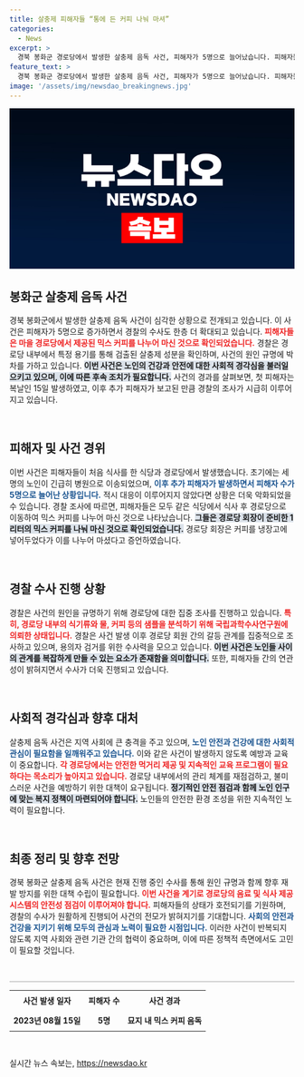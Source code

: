 ```yaml
---
title: 살충제 피해자들 “통에 든 커피 나눠 마셔”
categories:
  - News
excerpt: >
  경북 봉화군 경로당에서 발생한 살충제 음독 사건, 피해자가 5명으로 늘어났습니다. 피해자들이 나눠 마신 커피에서 살충제 성분이 검출된 가운데, 경찰이 집중 수사 중입니다. 과연 이번 사건의 진실은 무엇일까요? 클릭을 유도하는 충격적인 보도입니다!
feature_text: >
  경북 봉화군 경로당에서 발생한 살충제 음독 사건, 피해자가 5명으로 늘어났습니다. 피해자들이 나눠 마신 커피에서 살충제 성분이 검출된 가운데, 경찰이 집중 수사 중입니다. 과연 이번 사건의 진실은 무엇일까요? 클릭을 유도하는 충격적인 보도입니다!
image: '/assets/img/newsdao_breakingnews.jpg'
---
```


<p><img src="/assets/img/newsdao_breakingnews.jpg" alt="firstkoreanews 속보" /></p>

<h2 data-ke-size="size26">봉화군 살충제 음독 사건</h2>

<p data-ke-size="size16">경북 봉화군에서 발생한 살충제 음독 사건이 심각한 상황으로 전개되고 있습니다. 이 사건은 피해자가 5명으로 증가하면서 경찰의 수사도 한층 더 확대되고 있습니다. <b><span style="color: #ee2323;">피해자들은 마을 경로당에서 제공된 믹스 커피를 나누어 마신 것으로 확인되었습니다.</span></b> 경찰은 경로당 내부에서 특정 용기를 통해 검출된 살충제 성분을 확인하며, 사건의 원인 규명에 박차를 가하고 있습니다. <b><span style="background-color: #21538527;">이번 사건은 노인의 건강과 안전에 대한 사회적 경각심을 불러일으키고 있으며, 이에 따른 후속 조치가 필요합니다.</span></b> 사건의 경과를 살펴보면, 첫 피해자는 복날인 15일 발생하였고, 이후 추가 피해자가 보고된 만큼 경찰의 조사가 시급히 이루어지고 있습니다.</p>

<p data-ke-size="size16">&nbsp;</p>

<h2 data-ke-size="size26">피해자 및 사건 경위</h2>

<p data-ke-size="size16">이번 사건은 피해자들이 처음 식사를 한 식당과 경로당에서 발생했습니다. 초기에는 세 명의 노인이 긴급히 병원으로 이송되었으며, <b><span style="color: #1a5490;">이후 추가 피해자가 발생하면서 피해자 수가 5명으로 늘어난 상황입니다.</span></b> 적시 대응이 이루어지지 않았다면 상황은 더욱 악화되었을 수 있습니다. 경찰 조사에 따르면, 피해자들은 모두 같은 식당에서 식사 후 경로당으로 이동하여 믹스 커피를 나누어 마신 것으로 나타났습니다. <b><span style="background-color: #21538527;">그들은 경로당 회장이 준비한 1리터의 믹스 커피를 나눠 마신 것으로 확인되었습니다.</span></b> 경로당 회장은 커피를 냉장고에 넣어두었다가 이를 나누어 마셨다고 증언하였습니다.</p>

<p data-ke-size="size16">&nbsp;</p>

<h2 data-ke-size="size26">경찰 수사 진행 상황</h2>

<p data-ke-size="size16">경찰은 사건의 원인을 규명하기 위해 경로당에 대한 집중 조사를 진행하고 있습니다. <b><span style="color: #ee2323;">특히, 경로당 내부의 식기류와 물, 커피 등의 샘플을 분석하기 위해 국립과학수사연구원에 의뢰한 상태입니다.</span></b> 경찰은 사건 발생 이후 경로당 회원 간의 갈등 관계를 집중적으로 조사하고 있으며, 용의자 검거를 위한 수사력을 모으고 있습니다. <b><span style="background-color: #21538527;">이번 사건은 노인들 사이의 관계를 복잡하게 만들 수 있는 요소가 존재함을 의미합니다.</span></b> 또한, 피해자들 간의 연관성이 밝혀지면서 수사가 더욱 진행되고 있습니다.</p>

<p data-ke-size="size16">&nbsp;</p>

<h2 data-ke-size="size26">사회적 경각심과 향후 대처</h2>

<p data-ke-size="size16">살충제 음독 사건은 지역 사회에 큰 충격을 주고 있으며, <b><span style="color: #1a5490;">노인 안전과 건강에 대한 사회적 관심이 필요함을 일깨워주고 있습니다.</span></b> 이와 같은 사건이 발생하지 않도록 예방과 교육이 중요합니다. <b><span style="color: #ee2323;">각 경로당에서는 안전한 먹거리 제공 및 지속적인 교육 프로그램이 필요하다는 목소리가 높아지고 있습니다.</span></b> 경로당 내부에서의 관리 체계를 재점검하고, 불미스러운 사건을 예방하기 위한 대책이 요구됩니다. <b><span style="background-color: #21538527;">정기적인 안전 점검과 함께 노인 인구에 맞는 복지 정책이 마련되어야 합니다.</span></b> 노인들의 안전한 환경 조성을 위한 지속적인 노력이 필요합니다.</p>

<p data-ke-size="size16">&nbsp;</p>

<h2 data-ke-size="size26">최종 정리 및 향후 전망</h2>

<p data-ke-size="size16">경북 봉화군 살충제 음독 사건은 현재 진행 중인 수사를 통해 원인 규명과 함께 향후 재발 방지를 위한 대책 수립이 필요합니다. <b><span style="color: #ee2323;">이번 사건을 계기로 경로당의 음료 및 식사 제공 시스템의 안전성 점검이 이루어져야 합니다.</span></b> 피해자들의 상태가 호전되기를 기원하며, 경찰의 수사가 원활하게 진행되어 사건의 전모가 밝혀지기를 기대합니다. <b><span style="color: #1a5490;">사회의 안전과 건강을 지키기 위해 모두의 관심과 노력이 필요한 시점입니다.</span></b> 이러한 사건이 반복되지 않도록 지역 사회와 관련 기관 간의 협력이 중요하며, 이에 따른 정책적 측면에서도 고민이 필요할 것입니다.</p>

<p data-ke-size="size16">&nbsp;</p>

<hr style="height:2px; border:none; background:#ccc;">

<table style="width: 100%; border-collapse: collapse;">
    <tr>
        <td style="text-align: center; height: 30px;"><b>사건 발생 일자</b></td>
        <td style="text-align: center; height: 30px;"><b>피해자 수</b></td>
        <td style="text-align: center; height: 30px;"><b>사건 경과</b></td>
    </tr>
    <tr>
        <td style="text-align: center; height: 30px;"><b>2023년 08월 15일</b></td>
        <td style="text-align: center; height: 30px;"><b>5명</b></td>
        <td style="text-align: center; height: 30px;"><b>묘지 내 믹스 커피 음독</b></td>
    </tr>
</table>

<p data-ke-size="size16">&nbsp;</p>
실시간 뉴스 속보는, <a href="https://newsdao.kr" rel="dofollow">https://newsdao.kr</a>


